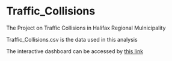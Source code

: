 # Traffic_Collisions
The Project on Traffic Collisions in Halifax Regional Mulnicipality

Traffic_Collisions.csv is the data used in this analysis

The interactive dashboard can be accessed by [this link](https://henry-truong-0510.shinyapps.io/Dashboard/)
